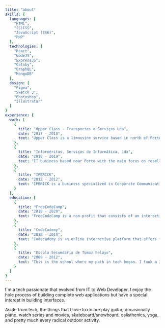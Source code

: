 ```yaml
---
title: "about"
skills: {
  languages: [
    "HTML",
    "(S)CSS",
    "JavaScript (ES6)",
    "PHP"
  ],
  technologies: [
    "React",
    "NodeJS",
    "ExpressJS",
    "Gatsby",
    "GraphQL",
    "MongoDB"
  ],
  design: [
    "Figma",
    "Sketch 3",
    "Photoshop",
    "Illustrator"
  ]
}
experience: {
  work: [
    {
      title: "Upper Class - Transportes e Serviços Lda",
      date: "2017 - 2018",
      text: "Upper Class is a limousine service based in north of Portugal. I managed multiple websites for them and redesigned, developed and deployed the main website with AngularJS - portolimousines.com."
    },
    {
      title: "Informéritus, Serviços de Informática, Lda",
      date: "2018 - 2019",
      text: "IT business based near Porto with the main focus on reselling billing software and provide technical support. I worked as tech support and maintain the business website."
    },
    {
      title: "IPBRICK",
      date: "2012 - 2012",
      text: "IPBRICK is a business specialized in Corporate Communication Solutions with its core product being a robust Communication Platform. I did an internship here wich was part of my networking course."
    }
  ],
  education: [
    {
      title: "FreeCodeCamp",
      date: "2018 - 2020",
      text: "FreeCodeCamp is a non-profit that consists of an interactive learning web platform. This is where is improved my skills and learned the backend."
    },
    {
      title: "CodeCademy",
      date: "2018 - 2018",
      text: "Codecademy is an online interactive platform that offers free coding classes in 12 different programming languages. I took the Skill Path program 'Create a Front-end App with React' which helped me understand React and the features of ES6."
    },
    {
      title: "Escola Secundária de Tomaz Pelayo",
      date: "2009 - 2012",
      text: "This is the school where my path in tech began. I took a 3 years Network course which open my eyes how computers communicate with each other. Also this is where my interest in Web Developement really grew. I had been in touch with HTML and CSS in the past but this time I invested much more time exploring new implementation of these languages, playing with CMS's like Wordpress, Joomla and Drupal, and eventual was introduced to JavaScript and PHP."
    }
  ]
}
---
```


I´m a tech passionate that evolved from IT to Web Developer. I enjoy the hole process of building complete web applications but have a special interest in building interfaces.

Aside from tech, the things that I love to do are play guitar, occasionally piano, watch series and movies, skateboard/snowboard, calisthenics, yoga, and pretty much every radical outdoor activity.